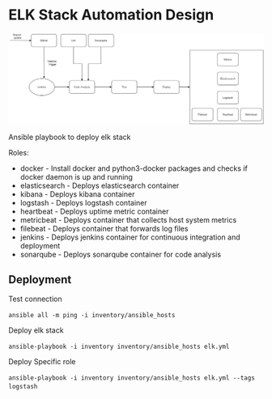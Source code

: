 
# ELK Stack Automation Design

![](images/design.png)

Ansible playbook to deploy elk stack

Roles:
* docker - Install docker and python3-docker packages and checks if docker daemon is up and running
* elasticsearch - Deploys elasticsearch container
* kibana - Deploys kibana container
* logstash - Deploys logstash container
* heartbeat - Deploys uptime metric container
* metricbeat - Deploys container that collects host system metrics
* filebeat - Deploys container that forwards log files
* jenkins - Deploys jenkins container for continuous integration and deployment
* sonarqube - Deploys sonarqube container for code analysis

## Deployment

Test connection

`ansible all -m ping -i inventory/ansible_hosts`

Deploy elk stack

`ansible-playbook -i inventory inventory/ansible_hosts elk.yml`

Deploy Specific role

`ansible-playbook -i inventory inventory/ansible_hosts elk.yml --tags logstash`